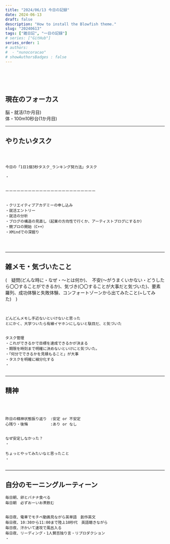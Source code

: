 ```yaml
---
title: "2024/06/13 今日の記録"
date: 2024-06-13
draft: false
description: "How to install the Blowfish theme."
slug: "20240613"
tags: ["雑日記", "一日の記録"]
# series: ["GitHub"]
series_order: 1
# authors:
#  - "nunocoracao"
# showAuthorsBadges : false 
---
```







<br><br><br>


## 現在のフォーカス
脳・就活(1か月目)
<br>
体・100m10秒台(1か月目)

* * *
## やりたいタスク
```



今日の「1日1個3秒タスク_ランキング努力法」タスク

・


ーーーーーーーーーーーーーーーーーーーーーーーー


・クリエイティブアカデミーの申し込み
・就活エントリー
・就活の分析
・ブログの構造の見直し（起業の方向性で行くか、アーティストブログにするか）
・競プロの開始（C++）
・XMindでの深掘り




```











* * *
## 雑メモ・気づいたこと
(　疑問(どんな時に・なぜ・～とは何か)、　不安(～がうまくいかない・どうしたら〇〇することができるか)、気づき(〇〇することが大事だと気づいた)、要素羅列、成功体験と失敗体験、コンフォートゾーンから出てみたこと(~してみた)　)
```


どんどんメモし手近ないといけないと思った
とにかく、大学ついたら有線イヤホンにしないと駄目だ、と気づいた


タスク管理
・これができるかで目標を達成できるかが決まる
・期限を時刻まで明確に決めないといけにと気づいた。
・「何分でできるかを見積もること」が大事
・タスクを明確に細分化する
・


```






* * *
## 精神
　
```

昨日の精神状態振り返り　:安定 or 不安定
心残り・後悔　　　　　　:あり or なし


なぜ安定しなかった？
・

ちょっとやってみたいなと思ったこと
・


```



* * *
## 自分のモーニングルーティーン

```
毎日朝、卵とバナナ食べる
毎日朝　必ずおーいお茶飲む


毎日夜、電車でモチベ動画見ながら英単語　創作英文
毎日夜、10:30から11:00まで陸上10秒代　英語聴きながら
毎日夜、汗かいて速攻で風呂入る
毎日夜、リーディング・1人賛否独り言・リプロダクション
・

```



